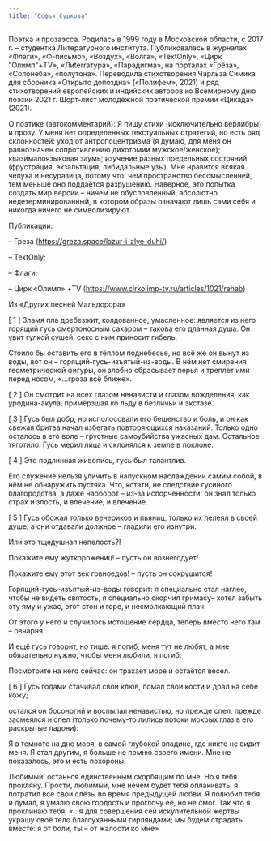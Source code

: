 ```yaml
---
title: "Софья Суркова"
---
```

Поэтка и прозаэсса. Родилась в 1999 году в Московской области, с 2017 г. – студентка Литературного института. Публиковалась в журналах «Флаги», «Ф-письмо», «Воздух», «Волга», «TextOnly», «Цирк "Олимп"+TV», «Лиterraтура», «Парадигма», на порталах «Грёза», «Солонеба», «полутона». Переводила стихотворения Чарльза Симика для сборника «Открыто допоздна» («Полифем», 2021) и ряд стихотворений европейских и индийских авторов ко Всемирному дню поэзии 2021 г. Шорт-лист молодёжной поэтической премии «Цикада» (2021).

О поэтике (автокомментарий):
Я пишу стихи (исключительно верлибры) и прозу. У меня нет определенных текстуальных стратегий, но есть ряд склонностей: уход от антропоцентризма (я думаю, для меня он равнозначен сопротивлению дихотомии мужское/женское); квазималоязыковая заумь; изучение разных предельных состояний (фрустрация, экзальтация, либидальные узы). Мне нравится всякая чепуха и несуразица, потому что: чем пространство бессмысленней, тем меньше оно поддаётся разрушению. Наверное, это попытка создать мир версии – ничем не обусловленный, абсолютно недетерминированный, в котором образы означают лишь сами себя и никогда ничего не символизируют.

Публикации:

– Греза (https://greza.space/lazur-i-zlye-duhi/)

– TextOnly;

– Флаги;

– Цирк «Олимп» +TV (https://www.cirkolimp-tv.ru/articles/1021/rehab)

Из «Других песней Мальдорора»

[ 1 ] Зламя пла дребезжит,
колдованное, умасленное:
является из него горящий гусь
смертоносным сахаром – такова
его дланная душа.
Он увит гулкой сушей,
секс с ним приносит гибель.

Стоило бы оставить его в тёплом поднебесье,
но всё же он вынут из воды, вот он –
горящий-гусь-изъятый-из-воды.
В нём нет смирения геометрической фигуры,
он злобно сбрасывает перья и треплет
ими перед носом,
«…гроза всё ближе».

[ 2 ] Он смотрит на всех
глазом ненависти и глазом вожделения,
как уродина-акула,
примёрзшая ко льду в безличьи
и экстазе.

[ 3 ] Гусь был добр, но исполосовали его
бешенство и боль,
и он как свежая бритва
начал избегать повторяющихся наказаний.
Только одно осталось в его воле –
грустные самоубийства ужасных дам. Остальное тяготило.
Гусь мерил лица и склонялся к земле
в поклоне.

[ 4 ] Это подлинная живопись,
гусь был талантлив.

Его служение нельзя уличить
в напускном наслаждении самим собой,
в нём не обнаружить пустяка.
Что, кстати, не следствие гусиного благородства,
а даже наоборот – из-за испорченности:
он знал только страх и злость, и влечение,
и влечение.

[ 5 ] Гусь обожал только венериков и пьяниц,
только их лелеял в своей душе,
а они отдавали должное –
гладили его изнутри.

Или это тщедушная непелость?!

Покажите ему жуткорожениц! –
пусть он вознегодует!

Покажите ему этот век говноедов! –
пусть он сокрушится!

Горящий-гусь-изъятый-из-воды
говорит: я специально
стал наглее, чтобы не видеть святость,
я специально скорчил гримасу–
хотел забыть эту яму
и ужас,
этот стон и горе,
и несмолкающий плач.

От этого у него и случилось
истощение сердца,
теперь
вместо него там – овчарня.

И ещё гусь говорит,
но тише: я погиб,
меня тут не любят, а мне
обязательно нужно, чтобы
меня любили, я погиб.

Посмотрите на него сейчас: он трахает море и остаётся весел.

[ 6 ] Гусь годами стачивал
свой клюв, ломал свои кости и
драл на себе кожу;

остался он босоногий
и воспылал ненавистью,
но прежде спел,
прежде засмеялся и спел
(только почему-то лились
потоки мокрых глаз
в его раскрытые ладони):

Я в темноте на дне моря,
в самой глубокой впадине, где
никто не видит меня.
Я стал другим, я больше
не помню своего имени.
Мне не показалось, это и есть похороны.

Любимый! останься единственным
скорбящим по мне.
Но я тебя прокляну.
Прости, любимый, мне нечем будет тебя оплакивать,
я потратил все свои слёзы
во время предыдущей любви.
Я полюбил тебя и думал, я
умалю свою гордость и
проглочу её, но не смог.
Так что я проклинаю тебя,
«…я для совершения сей искупительной жертвы украшу своё тело благоуханными гирляндами; мы будем страдать вместе: я от боли, ты – от жалости ко мне»
